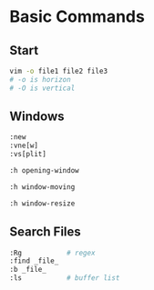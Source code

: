# Basic Commands


## Start

```bash
vim -o file1 file2 file3
# -o is horizon
# -O is vertical
```


## Windows

```bash
:new
:vne[w]
:vs[plit]

:h opening-window
```

```bash
:h window-moving
```

```bash
:h window-resize
```


## Search Files

```bash
:Rg           # regex
:find _file_
:b _file_
:ls           # buffer list
```


